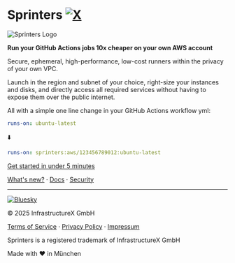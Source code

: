 # Sprinters [![X](https://img.shields.io/badge/sprinters-white?logo=x&logoColor=black)](https://x.com/sprinters_sh)

![Sprinters Logo ](https://sprinters.sh/assets/logo/sprinters-text-inverted.svg)

**Run your GitHub Actions jobs 10x cheaper on your own AWS account**

Secure, ephemeral, high-performance, low-cost runners within the privacy of your own VPC.

Launch in the region and subnet of your choice, right-size your instances and disks, and directly access all required services without having to expose them over the public internet.

All with a simple one line change in your GitHub Actions workflow yml:

```yml
runs-on: ubuntu-latest
```
⬇️
```yml
runs-on: sprinters:aws/123456789012:ubuntu-latest
```

[Get started in under 5 minutes](https://console.sprinters.sh/login)

<a href="https://sprinters.sh/new">What's new?</a>
&middot; <a href="https://sprinters.sh/docs">Docs</a>
&middot; <a href="https://sprinters.sh/docs/security">Security</a>

---

[![Bluesky](https://img.shields.io/badge/sprinters.bsky.social-white?logo=bluesky)](https://bsky.app/profile/sprinters.bsky.social)

© 2025 InfrastructureX GmbH

<a href="https://sprinters.sh/terms">Terms of Service</a>
&middot; <a href="https://sprinters.sh/privacy">Privacy Policy</a>
&middot; <a href="https://sprinters.sh/impressum">Impressum</a>

Sprinters is a registered trademark of InfrastructureX GmbH

Made with ♥️ in München
